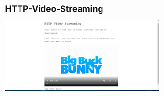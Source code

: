 # HTTP-Video-Streaming
<img src="https://github.com/AnilNITT/HTTP-Video-Streaming/blob/master/Screenshot%202022-02-28%20132223.png">
